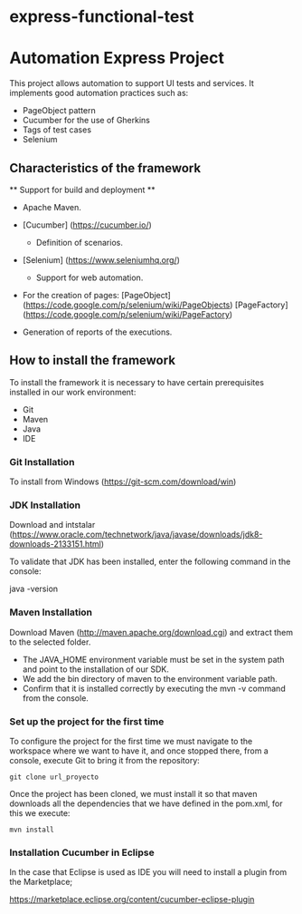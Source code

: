 # express-functional-test

# Automation Express Project #


This project allows automation to support UI tests and services.
It implements good automation practices such as:

* PageObject pattern
* Cucumber for the use of Gherkins
* Tags of test cases
* Selenium


## Characteristics of the framework ##
 
 ** Support for build and deployment **
 
 * Apache Maven.
 
 * [Cucumber] (https://cucumber.io/)
     * Definition of scenarios.
     
 * [Selenium] (https://www.seleniumhq.org/)
     * Support for web automation.
         
 * For the creation of pages:
 [PageObject] (https://code.google.com/p/selenium/wiki/PageObjects)
 [PageFactory] (https://code.google.com/p/selenium/wiki/PageFactory)
 
 * Generation of reports of the executions.
     

## How to install the framework ##

To install the framework it is necessary to have certain prerequisites installed in our work environment:

* Git
* Maven
* Java
* IDE



### Git Installation ###

To install from Windows (https://git-scm.com/download/win)


### JDK Installation ###

Download and intstalar (https://www.oracle.com/technetwork/java/javase/downloads/jdk8-downloads-2133151.html)

To validate that JDK has been installed, enter the following command in the console:

java -version

### Maven Installation ###
 
Download Maven (http://maven.apache.org/download.cgi) and extract them to the selected folder.

* The JAVA_HOME environment variable must be set in the system path and point to the installation of our SDK.
* We add the bin directory of maven to the environment variable path.
* Confirm that it is installed correctly by executing the mvn -v command from the console.


### Set up the project for the first time ###

To configure the project for the first time we must navigate to the workspace where we want to have it, and once stopped there, from a console, execute Git to bring it from the repository:

~~~
git clone url_proyecto
~~~

Once the project has been cloned, we must install it so that maven downloads all the dependencies that we have defined in the pom.xml, for this we execute:

~~~
mvn install
~~~


### Installation Cucumber in Eclipse ###

In the case that Eclipse is used as IDE you will need to install a plugin from the Marketplace;

https://marketplace.eclipse.org/content/cucumber-eclipse-plugin
